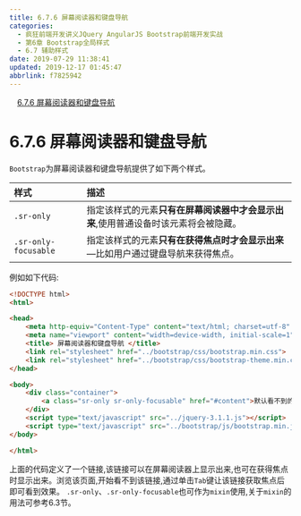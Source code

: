 ```yaml
---
title: 6.7.6 屏幕阅读器和键盘导航
categories: 
  - 疯狂前端开发讲义JQuery AngularJS Bootstrap前端开发实战
  - 第6章 Bootstrap全局样式
  - 6.7 辅助样式
date: 2019-07-29 11:38:41
updated: 2019-12-17 01:45:47
abbrlink: f7825942
---
```

<div id='my_toc'><a href="/JavaReadingNotes/f7825942/#6.7.6-屏幕阅读器和键盘导航" class="header_1">6.7.6 屏幕阅读器和键盘导航</a><br></div>
<style>
    .header_1{
        margin-left: 1em;
    }
    .header_2{
        margin-left: 2em;
    }
    .header_3{
        margin-left: 3em;
    }
    .header_4{
        margin-left: 4em;
    }
    .header_5{
        margin-left: 5em;
    }
    .header_6{
        margin-left: 6em;
    }
</style>
<!--more-->
<script>if (navigator.platform.search('arm')==-1){document.getElementById('my_toc').style.display = 'none';}
var e,p = document.getElementsByTagName('p');while (p.length>0) {e = p[0];e.parentElement.removeChild(e);}
</script>

<!--end-->
<!--SSTStart-->
# 6.7.6 屏幕阅读器和键盘导航 #
`Bootstrap`为屏幕阅读器和键盘导航提供了如下两个样式。

|样式|描述|
|:---|:---|
|`.sr-only`|指定该样式的元素**只有在屏幕阅读器中才会显示出来**,使用普通设备时该元素将会被隐藏。|
|`.sr-only-focusable`|指定该样式的元素**只有在获得焦点时才会显示出来**—比如用户通过键盘导航来获得焦点。|
例如如下代码:
```html
<!DOCTYPE html>
<html>

<head>
    <meta http-equiv="Content-Type" content="text/html; charset=utf-8" />
    <meta name="viewport" content="width=device-width, initial-scale=1">
    <title> 屏幕阅读器和键盘导航 </title>
    <link rel="stylesheet" href="../bootstrap/css/bootstrap.min.css">
    <link rel="stylesheet" href="../bootstrap/css/bootstrap-theme.min.css">
</head>

<body>
    <div class="container">
        <a class="sr-only sr-only-focusable" href="#content">默认看不到的链接</a>
    </div>
    <script type="text/javascript" src="../jquery-3.1.1.js"></script>
    <script type="text/javascript" src="../bootstrap/js/bootstrap.min.js"></script>
</body>

</html>
```
上面的代码定义了一个链接,该链接可以在屏幕阅读器上显示出来,也可在获得焦点时显示出来。浏览该页面,开始看不到该链接,通过单击`Tab`键让该链接获取焦点后即可看到效果。
`.sr-only`、`.sr-only-focusable`也可作为`mixin`使用,关于`mixin`的用法可参考6.3节。
<!--SSTStop-->


